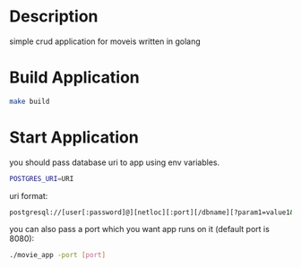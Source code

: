 # Description
simple crud application for moveis written in golang
# Build Application
```bash
make build
```
# Start Application
you should pass database uri to app using env variables.
```bash
POSTGRES_URI=URI
```
uri format: 
```bash
postgresql://[user[:password]@][netloc][:port][/dbname][?param1=value1&...]
```
you can also pass a port which you want app runs on it (default port is 8080):
```bash
./movie_app -port [port]
```